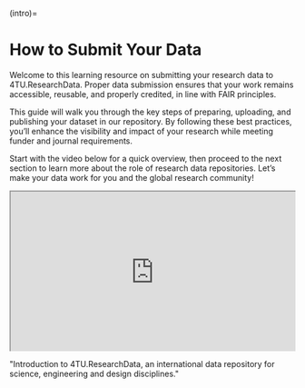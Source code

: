(intro)=
# How to Submit Your Data

<style>
    .responsive-iframe-container {
        position: relative;
        overflow: hidden;
        padding-top: 56.25%; /* 16:9 Aspect Ratio */
        width: 100%;
    }

    .responsive-iframe-container iframe {
        position: absolute;
        top: 0;
        left: 0;
        width: 100%;
        height: 100%;
    }
</style>

Welcome to this learning resource on submitting your research data to 4TU.ResearchData. Proper data submission ensures that your work remains accessible, reusable, and properly credited, in line with FAIR principles.
 
This guide will walk you through the key steps of preparing, uploading, and publishing your dataset in our repository. By following these best practices, you’ll enhance the visibility and impact of your research while meeting funder and journal requirements.
 
Start with the video below for a quick overview, then proceed to the next section to learn more about the role of research data repositories. Let’s make your data work for you and the global research community!

<div class="responsive-iframe-container">
    <iframe src="https://www.youtube.com/embed/DdjDSmhOa64" allowfullscreen="allowfullscreen" allow="autoplay *; geolocation *; microphone *; camera *; midi *; encrypted-media *"></iframe>
</div>
<p class="caption">"Introduction to 4TU.ResearchData, an international data repository for science, engineering and design disciplines."</p>

